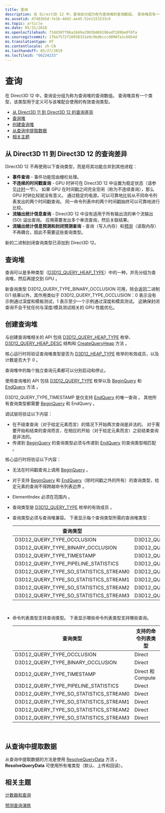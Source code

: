 ```yaml
---
title: 查询
description: 在 Direct3D 12 中，查询会分组为称为查询堆的查询数组。 查询堆具有一个类型，该类型用于定义可与该堆配合使用的有效查询类型。
ms.assetid: d7403b5d-7e1b-4dd2-ae45-52e1153233c6
ms.topic: article
ms.date: 05/31/2018
ms.openlocfilehash: f3dd307f06a1b69a2903b069196adf289be0fdfa
ms.sourcegitcommit: 1fbe7572f20938331e9c9bd6cccd098fa1c6054d
ms.translationtype: HT
ms.contentlocale: zh-CN
ms.lasthandoff: 05/27/2019
ms.locfileid: "66224233"
---
```

# <a name="queries"></a>查询

在 Direct3D 12 中，查询会分组为称为查询堆的查询数组。 查询堆具有一个类型，该类型用于定义可与该堆配合使用的有效查询类型。

-   [从 Direct3D 11 到 Direct3D 12 的查询差异](#differences-in-queries-from-direct3d-11-to-direct3d-12)
-   [查询堆](#query-heaps)
-   [创建查询堆](#creating-query-heaps)
-   [从查询中提取数据](#extracting-data-from-a-query)
-   [相关主题](#related-topics)

## <a name="differences-in-queries-from-direct3d-11-to-direct3d-12"></a>从 Direct3D 11 到 Direct3D 12 的查询差异

Direct3D 12 不再使用以下查询类型，而是将其功能合并到其他进程：

-   **事件查询** - 事件功能现由栅栏处理。
-   **不连续的时间戳查询** - GPU 时钟可在 Direct3D 12 中设置为稳定状态（请参见[计时](timing.md)一节）。 如果 GPU 在时间戳之间完全空闲（称为不连续查询），那么 GPU 时钟比较就没有意义。 通过稳定的电源，可以可靠地比较从不同命令列表发出的两个时间戳查询。 同一命令列表中的两个时间戳始终可以可靠地进行比较。
-   **流输出统计信息查询** - Direct3D 12 中没有适用于所有输出流的单个流输出 (SO) 溢出查询。 应用需要发出多个单流查询，然后关联结果。
-   **流输出统计信息预测和封闭预测查询** - 查询（写入内存）和[预测](predication.md)（读取内存）不再耦合，因此不需要这些查询类型。

新的二进制封闭查询类型已添加到 Direct3D 12。

## <a name="query-heaps"></a>查询堆

查询可以是多种类型（[D3D12\_QUERY\_HEAP\_TYPE](/windows/desktop/api/D3D12/ne-d3d12-d3d12_query_heap_type)）中的一种，并先分组为查询堆，然后再提交到 GPU  。

新查询类型 D3D12\_QUERY\_TYPE\_BINARY\_OCCLUSION 可用，除会返回二进制 0/1 结果以外，其作用类似于 D3D12\_QUERY\_TYPE\_OCCLUSION：0 表示没有示例通过深度和模板测试，1 表示至少一个示例通过深度和模具测试。 这确保封闭查询不会干扰任何与深度/模具测试相关的 GPU 性能优化。

## <a name="creating-query-heaps"></a>创建查询堆

与创建查询堆相关的 API 包括 [D3D12\_QUERY\_HEAP\_TYPE](/windows/desktop/api/D3D12/ne-d3d12-d3d12_query_heap_type) 枚举、[D3D12\_QUERY\_HEAP\_DESC](/windows/desktop/api/D3D12/ns-d3d12-d3d12_query_heap_desc) 结构和 [CreateQueryHeap](/windows/desktop/api/D3D12/nf-d3d12-id3d12device-createqueryheap) 方法    。

核心运行时将验证查询堆类型是否为 [D3D12\_HEAP\_TYPE](/windows/desktop/api/D3D12/ne-d3d12-d3d12_heap_type) 枚举的有效成员，以及计数是否大于 0  。

查询堆中的每个独立查询元素都可以分别启动和停止。

使用查询堆的 API 包括 [D3D12\_QUERY\_TYPE](/windows/desktop/api/D3D12/ne-d3d12-d3d12_query_type) 枚举以及 [BeginQuery](/windows/desktop/api/d3d12/nf-d3d12-id3d12graphicscommandlist-beginquery) 和 [EndQuery](/windows/desktop/api/d3d12/nf-d3d12-id3d12graphicscommandlist-endquery) 方法    。

D3D12\_QUERY\_TYPE\_TIMESTAMP 是仅支持 [EndQuery](/windows/desktop/api/d3d12/nf-d3d12-id3d12graphicscommandlist-endquery) 的唯一查询  。 其他所有查询类型都需要 [BeginQuery](/windows/desktop/api/d3d12/nf-d3d12-id3d12graphicscommandlist-beginquery) 和 EndQuery   。

调试层将验证以下内容：

-   在不结束查询（对于给定元素而言）的情况下开始两次查询是非法的。 对于需要开始和结束的查询而言，在相应的开始（对于给定元素而言）之前结束查询是非法的。
-   传递到 [BeginQuery](/windows/desktop/api/d3d12/nf-d3d12-id3d12graphicscommandlist-beginquery) 的查询类型必须与传递到 [EndQuery](/windows/desktop/api/d3d12/nf-d3d12-id3d12graphicscommandlist-endquery) 的查询类型相匹配   。

核心运行时将验证以下内容：

-   无法在时间戳查询上调用 [BeginQuery](/windows/desktop/api/d3d12/nf-d3d12-id3d12graphicscommandlist-beginquery)  。
-   对于支持 [BeginQuery](/windows/desktop/api/d3d12/nf-d3d12-id3d12graphicscommandlist-beginquery) 和 [EndQuery](/windows/desktop/api/d3d12/nf-d3d12-id3d12graphicscommandlist-endquery)（除时间戳之外的所有）的查询类型，给定元素的查询不得跨越命令列表边界   。
-   ElementIndex 必须在范围内  。
-   查询类型是 [D3D12\_QUERY\_TYPE](/windows/desktop/api/D3D12/ne-d3d12-d3d12_query_type) 枚举的有效成员  。
-   查询类型必须与查询堆兼容。 下表显示每个查询类型所需的查询堆类型：

    

    | 查询类型                                  | 查询堆类型                                      |
    |---------------------------------------------|------------------------------------------------------|
    | D3D12\_QUERY\_TYPE\_OCCLUSION               | D3D12\_QUERY\_TYPE\_HEAP\_TYPE\_OCCLUSION            |
    | D3D12\_QUERY\_TYPE\_BINARY\_OCCLUSION       | D3D12\_QUERY\_TYPE\_HEAP\_TYPE\_OCCLUSION            |
    | D3D12\_QUERY\_TYPE\_TIMESTAMP               | D3D12\_QUERY\_TYPE\_HEAP\_TYPE\_TIMESTAMP            |
    | D3D12\_QUERY\_TYPE\_PIPELINE\_STATISTICS    | D3D12\_QUERY\_TYPE\_HEAP\_TYPE\_PIPELINE\_STATISTICS |
    | D3D12\_QUERY\_TYPE\_SO\_STATISTICS\_STREAM0 | D3D12\_QUERY\_TYPE\_HEAP\_TYPE\_SO\_STATISTICS       |
    | D3D12\_QUERY\_TYPE\_SO\_STATISTICS\_STREAM1 | D3D12\_QUERY\_TYPE\_HEAP\_TYPE\_SO\_STATISTICS       |
    | D3D12\_QUERY\_TYPE\_SO\_STATISTICS\_STREAM2 | D3D12\_QUERY\_TYPE\_HEAP\_TYPE\_SO\_STATISTICS       |
    | D3D12\_QUERY\_TYPE\_SO\_STATISTICS\_STREAM3 | D3D12\_QUERY\_TYPE\_HEAP\_TYPE\_SO\_STATISTICS       |

    

     

-   命令列表类型支持查询类型。 下表显示哪些命令列表类型支持哪些查询。

    

    | 查询类型                                  | 支持的命令列表类型 |
    |---------------------------------------------|------------------------------|
    | D3D12\_QUERY\_TYPE\_OCCLUSION               | Direct                       |
    | D3D12\_QUERY\_TYPE\_BINARY\_OCCLUSION       | Direct                       |
    | D3D12\_QUERY\_TYPE\_TIMESTAMP               | Direct 和 Compute           |
    | D3D12\_QUERY\_TYPE\_PIPELINE\_STATISTICS    | Direct                       |
    | D3D12\_QUERY\_TYPE\_SO\_STATISTICS\_STREAM0 | Direct                       |
    | D3D12\_QUERY\_TYPE\_SO\_STATISTICS\_STREAM1 | Direct                       |
    | D3D12\_QUERY\_TYPE\_SO\_STATISTICS\_STREAM2 | Direct                       |
    | D3D12\_QUERY\_TYPE\_SO\_STATISTICS\_STREAM3 | Direct                       |

    

     

## <a name="extracting-data-from-a-query"></a>从查询中提取数据

从查询中提取数据的方法是使用 [ResolveQueryData](/windows/desktop/api/d3d12/nf-d3d12-id3d12graphicscommandlist-resolvequerydata) 方法  。 **ResolveQueryData** 可使用所有堆类型（默认、上传和回读）。

## <a name="related-topics"></a>相关主题

<dl> <dt>

[计数器和查询](counters-and-queries.md)
</dt> <dt>

[预测查询演练](predication-queries.md)
</dt> </dl>

 

 





